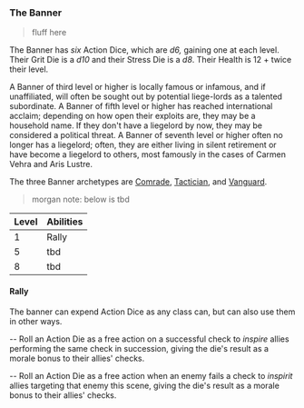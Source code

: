 ### The Banner

> fluff here

The Banner has *six* Action Dice, which are *d6,* gaining one at each level. Their Grit Die is a *d10* and their Stress Die is a *d8*. Their Health is 12 + twice their level.

A Banner of third level or higher is locally famous or infamous, and if unaffiliated, will often be sought out by potential liege-lords as a talented subordinate. A Banner of fifth level or higher has reached international acclaim; depending on how open their exploits are, they may be a household name. If they don't have a liegelord by now, they may be considered a political threat. A Banner of seventh level or higher often no longer has a liegelord; often, they are either living in silent retirement or have become a liegelord to others, most famously in the cases of Carmen Vehra and Aris Lustre.

The three Banner archetypes are [Comrade](https://github.com/morganmayday/tayen-core/blob/main/archetypes/banner/comrade.md), [Tactician](https://github.com/morganmayday/tayen-core/blob/main/archetypes/banner/tactician.md), and [Vanguard](https://github.com/morganmayday/tayen-core/blob/main/archetypes/banner/vanguard.md).

> morgan note: below is tbd

| Level | Abilities |
| ----- | --------- |
| 1 | Rally |
| 5 | tbd |
| 8 | tbd |

#### Rally
The banner can expend Action Dice as any class can, but can also use them in other ways.

-- Roll an Action Die as a free action on a successful check to _inspire_ allies performing the same check in succession, giving the die's result as a morale bonus to their allies' checks.

-- Roll an Action Die as a free action when an enemy fails a check to _inspirit_ allies targeting that enemy this scene, giving the die's result as a morale bonus to their allies' checks.
